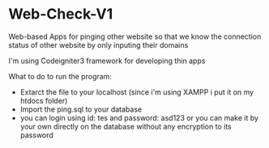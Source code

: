# Web-Check-V1
Web-based Apps for pinging other website so that we know the connection status of other website by only inputing their domains
<p>I'm using Codeigniter3 framework for developing thin apps </p>
<p>What to do to run the program:</p>
<ul>
  <li>Extarct the file to your localhost (since i'm using XAMPP i put it on my htdocs folder)</li>
  <li>Import the ping.sql to your database</li>
  <li>you can login using id: tes and password: asd123 or you can make it by your own directly on the database without any encryption to its password</li>
